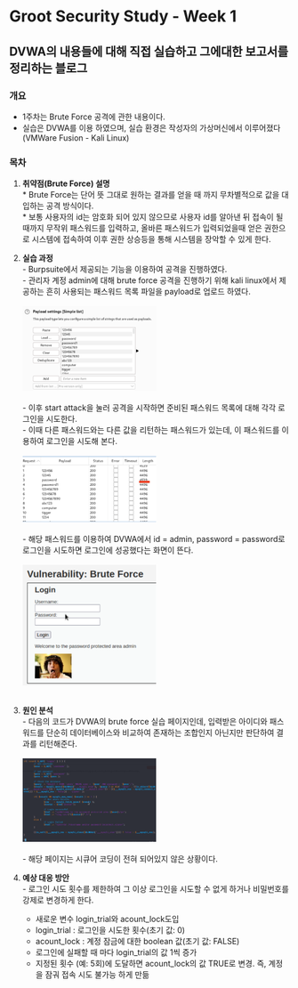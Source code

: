 # Groot Security Study - Week 1

## DVWA의 내용들에 대해 직접 실습하고 그에대한 보고서를 정리하는 블로그

### 개요
  * 1주차는 Brute Force 공격에 관한 내용이다.<br/>
  * 실습은 DVWA를 이용 하였으며, 실습 환경은 작성자의 가상머신에서 이루어졌다(VMWare Fusion - Kali Linux)<br/>

### 목차
  1. **취약점(Brute Force) 설명**<br/>
    * Brute Force는 단어 뜻 그대로 원하는 결과를 얻을 때 까지 무차별적으로 값을 대입하는 공격 방식이다.<br/>
    * 보통 사용자의 id는 암호화 되어 있지 않으므로 사용자 id를 알아낸 뒤 접속이 될때까지 무작위 패스워드를 입력하고, 올바른 패스워드가 입력되었을때 얻은 권한으로 시스템에 접속하여 이후 권한 상승등을 통해 시스템을 장악할 수 있게 한다.<br/>

  2. **실습 과정**<br/>
    - Burpsuite에서 제공되는 기능을 이용하여 공격을 진행하였다.<br/>
    - 관리자 계정 admin에 대해 brute force 공격을 진행하기 위해 kali linux에서 제공하는 흔히 사용되는 패스워드 목록 파일을 payload로 업로드 하였다.<br/><br/>
    <img src="/assets/230527/230527_screenshot_1.png" width="50%" height="50%" alt="Screenshot_of_uploaded_password_list"><br/><br/>
    - 이후 start attack을 눌러 공격을 시작하면 준비된 패스워드 목록에 대해 각각 로그인을 시도한다.<br/>
    - 이때 다른 패스워드와는 다른 값을 리턴하는 패스워드가 있는데, 이 패스워드를 이용하여 로그인을 시도해 본다.<br/><br/>
    <img src="/assets/230527/230527_screenshot_2.png" width="50%" height="50%" alt="Screenshot_of_trying_password_list"><br/><br/>
    - 해당 패스워드를 이용하여 DVWA에서 id = admin, password = password로 로그인을 시도하면 로그인에 성공했다는 화면이 뜬다.<br/><br/>
    <img src="/assets/230527/230527_screenshot_3.png" width="50%" height="50%" alt="Screenshot_of_result_of_brute_force_attack"><br/><br/>

  3. **원인 분석**<br/>
    - 다음의 코드가 DVWA의 brute force 실습 페이지인데, 입력받은 아이디와 패스워드를 단순히 데이터베이스와 비교하여 존재하는 조합인지 아닌지만 판단하여 결과를 리턴해준다.<br/><br/>
    <img src="/assets/230527/230527_screenshot_4.png" width="50%" height="50%" alt="Screenshot_of_low.php"><br/><br/>
    - 해당 페이지는 시큐어 코딩이 전혀 되어있지 않은 상황이다.<br/>

  4. **예상 대응 방안**<br/>
    - 로그인 시도 횟수를 제한하여 그 이상 로그인을 시도할 수 없게 하거나 비밀번호를 강제로 변경하게 한다.
      * 새로운 변수 login_trial와 acount_lock도입<br/>
      * login_trial : 로그인을 시도한 횟수(초기 값: 0)<br/>
      * acount_lock : 계정 잠금에 대한 boolean 값(초기 값: FALSE)<br/>
      * 로그인에 실패할 때 마다 login_trial의 값 1씩 증가<br/>
      * 지정된 횟수 (예: 5회)에 도달하면 acount_lock의 값 TRUE로 변경. 즉, 계정을 잠궈 접속 시도 불가능 하게 만듦<br/>